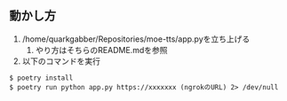 ## 動かし方
1. /home/quarkgabber/Repositories/moe-tts/app.pyを立ち上げる
    1. やり方はそちらのREADME.mdを参照
3. 以下のコマンドを実行
```
$ poetry install
$ poetry run python app.py https://xxxxxxx (ngrokのURL) 2> /dev/null
```